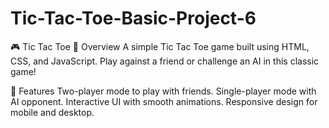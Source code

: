 # Tic-Tac-Toe-Basic-Project-6

🎮 Tic Tac Toe
📌 Overview
A simple Tic Tac Toe game built using HTML, CSS, and JavaScript. Play against a friend or challenge an AI in this classic game!

🚀 Features
Two-player mode to play with friends.
Single-player mode with AI opponent.
Interactive UI with smooth animations.
Responsive design for mobile and desktop.
